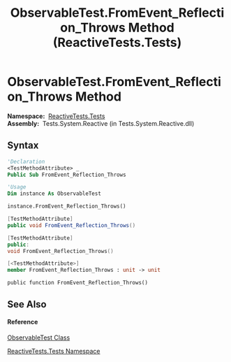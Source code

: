 ﻿---
title: ObservableTest.FromEvent_Reflection_Throws Method  (ReactiveTests.Tests)
TOCTitle: FromEvent_Reflection_Throws Method
ms:assetid: M:ReactiveTests.Tests.ObservableTest.FromEvent_Reflection_Throws
ms:mtpsurl: https://msdn.microsoft.com/en-us/library/reactivetests.tests.observabletest.fromevent_reflection_throws(v=VS.103)
ms:contentKeyID: 36620257
ms.date: 06/28/2011
mtps_version: v=VS.103
f1_keywords:
- ReactiveTests.Tests.ObservableTest.FromEvent_Reflection_Throws
dev_langs:
- CSharp
- JScript
- VB
- FSharp
- c++
---

# ObservableTest.FromEvent\_Reflection\_Throws Method

**Namespace:**  [ReactiveTests.Tests](hh289046\(v=vs.103\).md)  
**Assembly:**  Tests.System.Reactive (in Tests.System.Reactive.dll)

## Syntax

``` vb
'Declaration
<TestMethodAttribute> _
Public Sub FromEvent_Reflection_Throws
```

``` vb
'Usage
Dim instance As ObservableTest

instance.FromEvent_Reflection_Throws()
```

``` csharp
[TestMethodAttribute]
public void FromEvent_Reflection_Throws()
```

``` c++
[TestMethodAttribute]
public:
void FromEvent_Reflection_Throws()
```

``` fsharp
[<TestMethodAttribute>]
member FromEvent_Reflection_Throws : unit -> unit 
```

``` jscript
public function FromEvent_Reflection_Throws()
```

## See Also

#### Reference

[ObservableTest Class](hh288687\(v=vs.103\).md)

[ReactiveTests.Tests Namespace](hh289046\(v=vs.103\).md)

